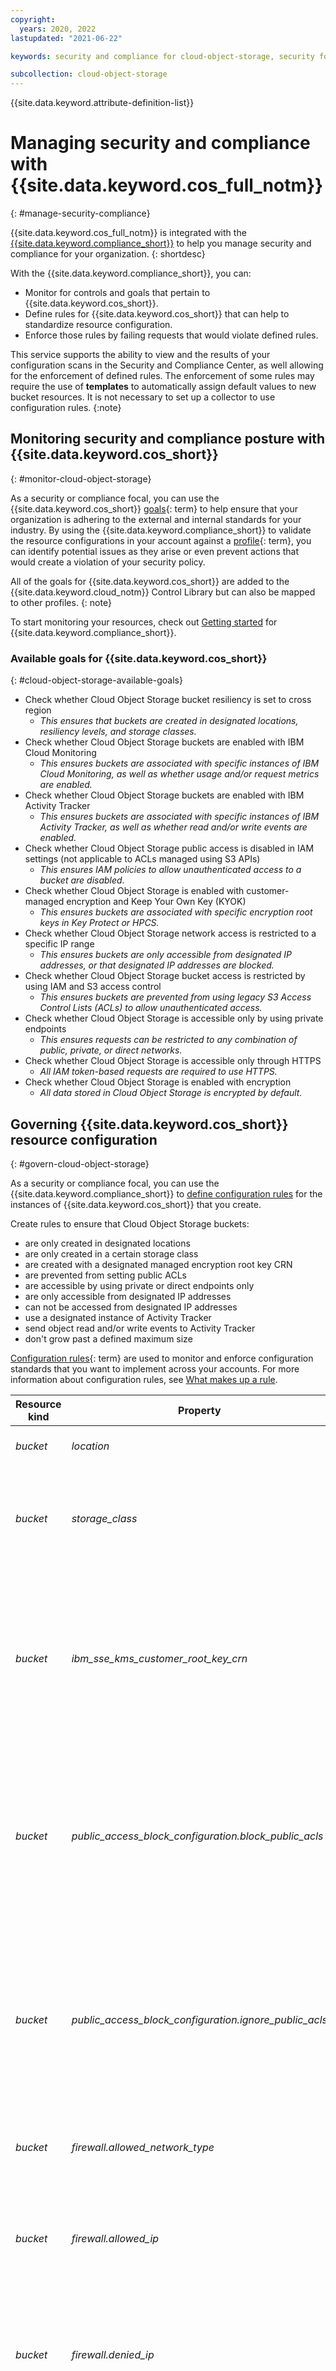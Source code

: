```yaml
---
copyright:
  years: 2020, 2022
lastupdated: "2021-06-22"

keywords: security and compliance for cloud-object-storage, security for cloud-object-storage, compliance for cloud-object-storage

subcollection: cloud-object-storage
---
```


{{site.data.keyword.attribute-definition-list}}

# Managing security and compliance with {{site.data.keyword.cos_full_notm}}
{: #manage-security-compliance}

{{site.data.keyword.cos_full_notm}} is integrated with the [{{site.data.keyword.compliance_short}}](/docs/security-compliance) to help you manage security and compliance for your organization.
{: shortdesc}

With the {{site.data.keyword.compliance_short}}, you can:

* Monitor for controls and goals that pertain to {{site.data.keyword.cos_short}}.
* Define rules for {{site.data.keyword.cos_short}} that can help to standardize resource configuration.
* Enforce those rules by failing requests that would violate defined rules.

This service supports the ability to view and the results of your configuration scans in the Security and Compliance Center, as well allowing for the enforcement of defined rules. The enforcement of some rules may require the use of **templates** to automatically assign default values to new bucket resources.  It is not necessary to set up a collector to use configuration rules.
{:note}

## Monitoring security and compliance posture with {{site.data.keyword.cos_short}}
{: #monitor-cloud-object-storage}

As a security or compliance focal, you can use the {{site.data.keyword.cos_short}} [goals](#x2117978){: term} to help ensure that your organization is adhering to the external and internal standards for your industry. By using the {{site.data.keyword.compliance_short}} to validate the resource configurations in your account against a [profile](#x2034950){: term}, you can identify potential issues as they arise or even prevent actions that would create a violation of your security policy.

All of the goals for {{site.data.keyword.cos_short}} are added to the {{site.data.keyword.cloud_notm}} Control Library but can also be mapped to other profiles.
{: note}

To start monitoring your resources, check out [Getting started](/docs/security-compliance) for {{site.data.keyword.compliance_short}}.

### Available goals for {{site.data.keyword.cos_short}}
{: #cloud-object-storage-available-goals}

* Check whether Cloud Object Storage bucket resiliency is set to cross region
  * _This ensures that buckets are created in designated locations, resiliency levels, and storage classes._
* Check whether Cloud Object Storage buckets are enabled with IBM Cloud Monitoring
  * _This ensures buckets are associated with specific instances of IBM Cloud Monitoring, as well as whether usage and/or request metrics are enabled._
* Check whether Cloud Object Storage buckets are enabled with IBM Activity Tracker
  * _This ensures buckets are associated with specific instances of IBM Activity Tracker, as well as whether read and/or write events are enabled._
* Check whether Cloud Object Storage public access is disabled in IAM settings (not applicable to ACLs managed using S3 APIs)
  * _This ensures IAM policies to allow unauthenticated access to a bucket are disabled._
* Check whether Cloud Object Storage is enabled with customer-managed encryption and Keep Your Own Key (KYOK)
  * _This ensures buckets are associated with specific encryption root keys in Key Protect or HPCS._
* Check whether Cloud Object Storage network access is restricted to a specific IP range
  * _This ensures buckets are only accessible from designated IP addresses, or that designated IP addresses are blocked._
* Check whether Cloud Object Storage bucket access is restricted by using IAM and S3 access control
  * _This ensures buckets are prevented from using legacy S3 Access Control Lists (ACLs) to allow unauthenticated access._
* Check whether Cloud Object Storage is accessible only by using private endpoints
  * _This ensures requests can be restricted to any combination of public, private, or direct networks._
* Check whether Cloud Object Storage is accessible only through HTTPS
  * _All IAM token-based requests are required to use HTTPS._
* Check whether Cloud Object Storage is enabled with encryption
  * _All data stored in Cloud Object Storage is encrypted by default._


## Governing {{site.data.keyword.cos_short}} resource configuration
{: #govern-cloud-object-storage}

As a security or compliance focal, you can use the {{site.data.keyword.compliance_short}} to [define configuration rules](/docs/security-compliance?topic=security-compliance-rules) for the instances of {{site.data.keyword.cos_short}} that you create.

Create rules to ensure that Cloud Object Storage buckets:
* are only created in designated locations
* are only created in a certain storage class
* are created with a designated managed encryption root key CRN
* are prevented from setting public ACLs
* are accessible by using private or direct endpoints only
* are only accessible from designated IP addresses
* can not be accessed from designated IP addresses
* use a designated instance of Activity Tracker
* send object read and/or write events to Activity Tracker
* don't grow past a defined maximum size

[Configuration rules](x3084914){: term} are used to monitor and enforce configuration standards that you want to implement across your accounts. For more information about configuration rules, see [What makes up a rule](/docs/security-compliance?topic=security-compliance-what-is-rule).

| Resource kind | Property                                               | Operator type | Template required | Description                                                                                                                                                                                                      |
|---------------|--------------------------------------------------------|---------------|-------------------|------------------------------------------------------------------------------------------------------------------------------------------------------------------------------------------------------------------|
| *bucket*      | *location*                                             | string        | No                | Cloud Object Storage bucket location.                                                                                                                              |
| *bucket*      | *storage_class*                                        | string        | No                | Cloud Object Storage bucket storage class. This field is case-sensitive. The valid values are `standard`, `smart`, `vault`, or `cold`.  |
| *bucket*      | *ibm_sse_kms_customer_root_key_crn*                    | string        | No                | SSE Key Protect or Hyper Protect Crypto Services Customer Root Key CRN associated with a Cloud Object Storage bucket. This maps to the bucket configuration parameter, `ibm-sse-kp-customer-root-key-crn`.                                              |
| *bucket*      | *public_access_block_configuration.block_public_acls*  | boolean       | Yes               | Setting to prevent future configuration of ACLs that permit public access on the Cloud Object Storage bucket and its objects. Prior public access configuration for the bucket and its objects is unchanged.                          |
| *bucket*      | *public_access_block_configuration.ignore_public_acls* | boolean       | Yes               | Setting to ignore configuration of public ACLs on the Cloud Object Storage bucket and its objects, rendering effective access as private. `GET Bucket ACL` and `GET Object ACL` return effective (enforced) permissions for the resource. |
| *bucket*      | *firewall.allowed_network_type*                        | string list   | Yes               | List of network endpoint types (`public`, `private`, or `direct`) that are allowed.                                                                                           |
| *bucket*      | *firewall.allowed_ip*                                  | IP list       | Yes               | List of allowed originating (source) IP addresses/ranges. The list can contain up to 1000 IPv4 or IPv6 addresses/ranges in CIDR notation.                                                                                 |
| *bucket*      | *firewall.denied_ip*                                   | IP list       | Yes               | List of originating (source) IP addresses/ranges that are not permitted. The list can contain up to 1000 IPv4 or IPv6 addresses/ranges in CIDR notation.   |
| *bucket*      | *activity_tracking.activity_tracker_crn*               | string        | Yes               | CRN of the Activity Tracker instance that receives both management (bucket-level) and data (object-level) events. Management events are sent automatically, but data events are opt-in.                                                                              |
| *bucket*      | *activity_tracking.write_data_events*                  | boolean       | Yes               | If set to true, the Cloud Object Storage bucket's object write data events (i.e. uploads) will be sent to the activity tracking service.                                                                                                 |
| *bucket*      | *activity_tracking.read_data_events*                   | boolean       | Yes               | If set to true, the Cloud Object Storage bucket's object read events (i.e. downloads) will be sent to the activity tracking service.                                                                                                     |
| *bucket*      | *metrics_monitoring.metrics_monitoring_crn*            | string        | Yes               | CRN of the IBM Cloud Monitoring instance that receives the bucket metrics.                                                                              |
| *bucket*      | *metrics_monitoring.usage_metrics_enabled*             | boolean       | Yes               | If set to true, the Cloud Object Storage bucket's usage metrics will be sent to the monitoring service.                                                                                                 |
| *bucket*      | *metrics_monitoring.request_metrics_enabled*           | boolean       | Yes               | If set to true, the Cloud Object Storage bucket's request metrics will be sent to the monitoring service.                                                                                                 |
| *bucket*      | *hard_quota*                                           | numeric       | Yes               | Maximum bytes allotted to the Cloud Object Storage bucket.                                                                                                     |
{: caption="Table 1. Rule properties for {{site.data.keyword.cos_short}}" caption-side="top"}

Although the operator types may indicate the values are numeric or boolean, all of the values in the rule are entered as strings or lists of strings, such as `'true'` or `'324342'`.  Additionally, even though an operator type might indicate a string, it is still possible to set an array of possible strings that comply with the rule.  For more information, see [What are the supported operators?](https://cloud.ibm.com/docs/security-compliance?topic=security-compliance-what-is-rule#rule-operators)
{:note}

To learn more about configuration rules and how they are evaluated and enforced, check out [What is a configuration rule?](/docs/security-compliance?topic=security-compliance-what-is-rule).

After [rules are created and added to scopes](/docs/security-compliance?topic=security-compliance-rules), you can view the evaluation results in the {{site.data.keyword.compliance_short}}. Each rule is shown to be compliant or noncompliant - if a rule shows as being noncompliant then you can view the specific bucket that is in violation of the rule. 

The evaluation results are only available for a limited period.  It is recommended that reports are downloaded and organized to maintain a history of compliance for audit purposes. For more information on reporting results, see [Viewing evaluation results](/docs/security-compliance?topic=security-compliance-results).
{:note}

For example, let's assume you want to enforce a set of requirements on new buckets:

1. Only buckets in the `us-south` region are subject to the rule (other locations aren't subject to enforcement).
2. Buckets must use the Smart Tier storage class.
3. Buckets must use Key Protect for managing encryption.
4. Public ACLs will be ignored (not blocked).
5. A firewall must be in place to only allow requests from inside the IBM Cloud.
6. Only the IP addresses in the range `fe80:021b::0/64` will be allowed to make requests.
7. Activity tracking must be enabled for both read and write requests.
8. IBM Cloud Monitoring must be enabled for both usage and requests. 
9. The bucket cannot be allowed to grow past 10 TiB (10995116277760 bytes).

For step-by-step instructions using the UI and API, see [Working with config rules](/docs/security-compliance?topic=security-compliance-rules).
{:tip}

The rule would look like the following:

```json
{
 "target": {
   "service_name": "cloud-object-storage",
   "resource_kind": "bucket",
   "additional_target_attributes": [
     {
       "name": "location",
       "operator": "string_equals",
       "value": "us-south"
     }
   ]
 },
 "required_config": {
   "description": "us south restrictions",
   "and": [
     {
       "property": "storage_class",
       "operator": "string_equals",
       "value": [
         "smart"    
       ]
     },
     {
       "property": "ibm_sse_kms_customer_root_key_crn",
       "operator": "string_equals",
       "value": [
         "crn:v1:bluemix:public:kms:us-south:a/3bf0d9003abfb5d29761c4e97696b71c:xxxxxxx-07ba-4eb4-877b-e5b0c4966051:key:7f5f825a-0463-4cf4-9042-44366a7298f6"    
       ]
     },
     {
       "property": "firewall.allowed_network_type",
       "operator": "strings_in_list",
       "value": [
         "private"
       ]
     },
     {
       "property": "firewall.allowed_ip",
       "operator": "ips_in_range",
       "value": [
         "fe80:021b::0/64"
       ]
     },
      {
        "property": "activity_tracking.activity_tracker_crn",
        "operator": "string_equals",
        "value": "crn:v1:bluemix:public:logdnaat:us-south:a/91631433ee674cd9ab0ef150b8e7030f:xxxxxxx-830b-43f1-b517-0be1bc50108f::"
      },
      {
        "property": "activity_tracking.write_data_events",
        "operator": "is_true"
      },
      {
        "property": "activity_tracking.read_data_events",
        "operator": "is_true"
      },
      {
        "property": "metrics_monitoring.metrics_monitoring_crn",
        "operator": "string_equals",
        "value": "crn:v1:bluemix:public:sysdig-monitor:us-south:a/9xxxxxxxxxb1xxxc7fdxxxxxxxxxx5:7xxxxxxxx0-xx7x-xdx8-9fxx-123456789012::"
      },
      {
        "property": "metrics_monitoring.usage_metrics_enabled",
        "operator": "is_true"
      },
      {
        "property": "metrics_monitoring.request_metrics_enabled",
        "operator": "is_true"
      },
     {
       "property": "hard_quota",
       "operator": "num_equals",
       "value": "10995116277760"
     }
   ]
 }
}
```
{: codeblock}

While you can set the enforcement action for this rule to log any violations without trouble, you will need to use a **template** to enforce this rule using `disallow` - as only the `location`, `storage_class`, and `ibm_sse_kms_customer_root_key_crn` can be set when you create a bucket, and the other parameters can only be applied to an existing bucket.

### Using templates to automatically assign default values

When creating a bucket, you can assign the location, storage class, and encryption key CRN.  All other aspects of that bucket's configuration, such as firewall details, activity tracking, metrics monitoring, or a hard quota on a bucket's size must be applied to an existing bucket after creation.  Enforcing these rules would then be paradoxical - as it would not be possible to create a bucket that is in compliance with the security requirements established for new buckets. Templates make it possible to automatically assign default values to ensure that new buckets are in compliance with defined rules.

For step-by-step instructions using the UI and API, see [Managing templates](/docs/security-compliance?topic=security-compliance-templates-define&interface=ui).

The template used to allow enforcement of the above rules would look like the following:

```json
{
 "target": {
   "service_name": "cloud-object-storage",
   "resource_kind": "bucket",
   "additional_target_attributes": [
     {
       "name": "location",
       "value": "us-south"
     }
   ]
 },
 "customized_defaults": [
     {
       "property": "storage_class",
       "value": "smart"    
     },
     {
       "property": "ibm_sse_kms_customer_root_key_crn",
       "value": "crn:v1:bluemix:public:kms:us-south:a/3bf0d9003abfb5d29761c4e97696b71c:xxxxxxxx-07ba-4eb4-877b-e5b0c4966051:key:7f5f825a-0463-4cf4-9042-44366a7298f6",
     },
     {
       "property": "firewall.allowed_network_type",
       "value": [
         "private"
       ]
     },
     {
       "property": "firewall.allowed_ip",
       "value": [
         "fe80:021b::0/64"
       ]
     },
      {
        "property": "activity_tracking.activity_tracker_crn",
        "value": "crn:v1:bluemix:public:logdnaat:us-south:a/91631433ee674cd9ab0ef150b8e7030f:xxxxxxx-830b-43f1-b517-0be1bc50108f::"
      },
      {
        "property": "activity_tracking.write_data_events",
        "value": "true"
      },
      {
        "property": "activity_tracking.read_data_events",
        "value": "true"
      },
      {
        "property": "metrics_monitoring.metrics_monitoring_crn",
        "value": "crn:v1:bluemix:public:sysdig-monitor:us-south:a/9xxxxxxxxxb1xxxc7fdxxxxxxxxxx5:7xxxxxxxx0-xx7x-xdx8-9fxx-123456789012::"
      },
      {
        "property": "metrics_monitoring.usage_metrics_enabled",
        "value": "true"
      },
      {
        "property": "metrics_monitoring.request_metrics_enabled",
        "value": "true"
      },
     {
       "property": "hard_quota",
       "value": "10995116277760"
     }
   ]
 }
```
{: codeblock}

